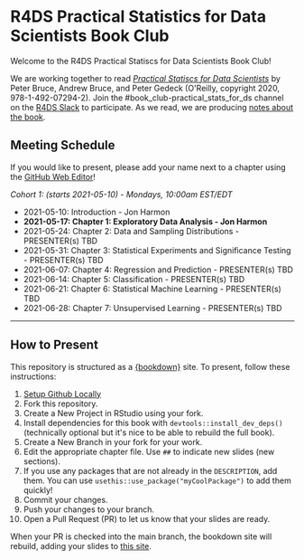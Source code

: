 # R4DS Practical Statistics for Data Scientists Book Club

Welcome to the R4DS Practical Statiscs for Data Scientists Book Club!

We are working together to read [_Practical Statiscs for Data Scientists_](https://www.oreilly.com/library/view/practical-statistics-for/9781492072935/) by Peter Bruce, Andrew Bruce, and Peter Gedeck (O'Reilly, copyright 2020, 978-1-492-07294-2).
Join the #book_club-practical_stats_for_ds channel on the [R4DS Slack](https://r4ds.io/join) to participate.
As we read, we are producing [notes about the book](https://r4ds.github.io/bookclub-ps4ds/).

## Meeting Schedule

If you would like to present, please add your name next to a chapter using the [GitHub Web Editor](https://youtu.be/d41oc2OMAuI)!

*Cohort 1: (starts 2021-05-10) - Mondays, 10:00am EST/EDT*

- 2021-05-10: Introduction - Jon Harmon
- **2021-05-17: Chapter 1: Exploratory Data Analysis - Jon Harmon**
- 2021-05-24: Chapter 2: Data and Sampling Distributions - PRESENTER(s) TBD
- 2021-05-31: Chapter 3: Statistical Experiments and Significance Testing - PRESENTER(s) TBD
- 2021-06-07: Chapter 4: Regression and Prediction - PRESENTER(s) TBD
- 2021-06-14: Chapter 5: Classification - PRESENTER(s) TBD
- 2021-06-21: Chapter 6: Statistical Machine Learning - PRESENTER(s) TBD
- 2021-06-28: Chapter 7: Unsupervised Learning - PRESENTER(s) TBD

<hr>


## How to Present

This repository is structured as a [{bookdown}](https://CRAN.R-project.org/package=bookdown) site.
To present, follow these instructions:

1. [Setup Github Locally](https://www.youtube.com/watch?v=hNUNPkoledI)
2. Fork this repository.
3. Create a New Project in RStudio using your fork.
4. Install dependencies for this book with `devtools::install_dev_deps()` (technically optional but it's nice to be able to rebuild the full book).
5. Create a New Branch in your fork for your work.
6. Edit the appropriate chapter file. Use `##` to indicate new slides (new sections).
7. If you use any packages that are not already in the `DESCRIPTION`, add them. You can use `usethis::use_package("myCoolPackage")` to add them quickly!
8. Commit your changes.
9. Push your changes to your branch.
10. Open a Pull Request (PR) to let us know that your slides are ready.

When your PR is checked into the main branch, the bookdown site will rebuild, adding your slides to [this site](https://r4ds.github.io/bookclub-ps4ds/).
